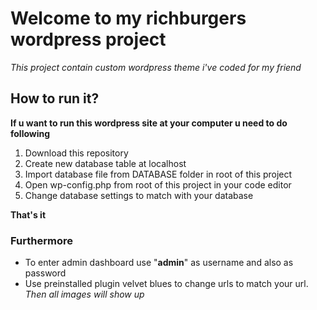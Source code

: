 # Welcome to my richburgers wordpress project

_This project contain custom wordpress theme i've coded for my friend_

## How to run it?

**If u want to run this wordpress site at your computer u need to do following**

1. Download this repository
2. Create new database table at localhost
3. Import database file from DATABASE folder in root of this project
4. Open wp-config.php from root of this project in your code editor
5. Change database settings to match with your database

**That's it**

### Furthermore

- To enter admin dashboard use "**admin**" as username and also as password
- Use preinstalled plugin velvet blues to change urls to match your url. _Then all images will show up_
